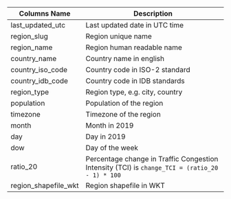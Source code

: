 | Columns Name         | Description                                                        |
|----------------------|--------------------------------------------------------------------|
| last_updated_utc     | Last updated date in UTC time                                      |
| region_slug          | Region unique name                                                 |
| region_name          | Region human readable name                                         |
| country_name         | Country name in english                                            |
| country_iso_code     | Country code in ISO-2 standard                                     |
| country_idb_code     | Country code in IDB standards                                      |
| region_type          | Region type, e.g. city, country                                    |
| population           | Population of the region                                           |
| timezone             | Timezone of the region                                             |
| month                | Month in 2019                                                      |
| day                  | Day in 2019                                                        |
| dow                  | Day of the week                                                    |
| ratio_20             | Percentage change in Traffic Congestion Intensity (TCI) is `change_TCI = (ratio_20 - 1) * 100` |
| region_shapefile_wkt | Region shapefile in WKT                                            |
